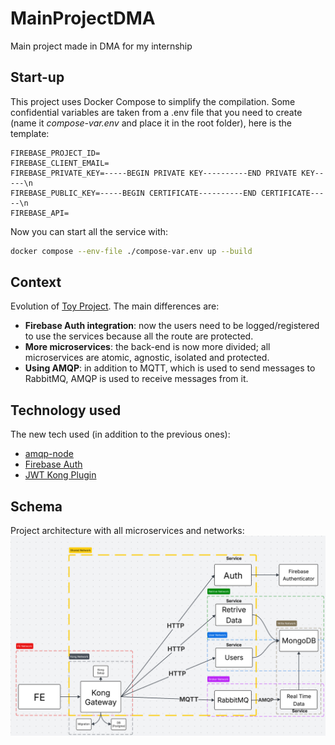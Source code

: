 # MainProjectDMA
Main project made in DMA for my internship

## Start-up
This project uses Docker Compose to simplify the compilation. Some confidential variables are taken from a .env file that you need to create (name it *compose-var.env* and place it in the root folder), here is the template:
```
FIREBASE_PROJECT_ID=
FIREBASE_CLIENT_EMAIL=
FIREBASE_PRIVATE_KEY=-----BEGIN PRIVATE KEY----------END PRIVATE KEY-----\n
FIREBASE_PUBLIC_KEY=-----BEGIN CERTIFICATE----------END CERTIFICATE-----\n
FIREBASE_API=
```
Now you can start all the service with:

```sh
docker compose --env-file ./compose-var.env up --build
```

## Context
Evolution of [Toy Project](https://github.com/MatteoCalvanico/ProgettoGiocattoloDMA). 
The main differences are:
- **Firebase Auth integration**: now the users need to be logged/registered to use the services because all the route are protected.
- **More microservices**: the back-end is now more divided; all microservices are atomic, agnostic, isolated and protected.
- **Using AMQP**: in addition to MQTT, which is used to send messages to RabbitMQ, AMQP is used to receive messages from it.

## Technology used
The new tech used (in addition to the previous ones):
- [amqp-node](https://github.com/amqp-node/amqplib)
- [Firebase Auth](https://console.firebase.google.com/project/dma-internship-project/authentication/users)
- [JWT Kong Plugin](https://docs.konghq.com/hub/kong-inc/jwt/)

## Schema
Project architecture with all microservices and networks:
![Project](./images/img.png)